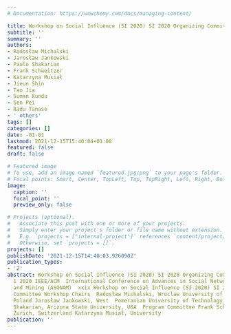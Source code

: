 ```yaml
---
# Documentation: https://wowchemy.com/docs/managing-content/

title: Workshop on Social Influence (SI 2020) SI 2020 Organizing Committee
subtitle: ''
summary: ''
authors:
- Radosław Michalski
- Jarosław Jankowski
- Paulo Shakarian
- Frank Schweitzer
- Katarzyna Musiał
- Jieun Shin
- Tao Jia
- Suman Kundu
- Sen Pei
- Radu Tanase
- ' others'
tags: []
categories: []
date: -01-01
lastmod: 2021-12-15T15:40:04+01:00
featured: false
draft: false

# Featured image
# To use, add an image named `featured.jpg/png` to your page's folder.
# Focal points: Smart, Center, TopLeft, Top, TopRight, Left, Right, BottomLeft, Bottom, BottomRight.
image:
  caption: ''
  focal_point: ''
  preview_only: false

# Projects (optional).
#   Associate this post with one or more of your projects.
#   Simply enter your project's folder or file name without extension.
#   E.g. `projects = ["internal-project"]` references `content/project/deep-learning/index.md`.
#   Otherwise, set `projects = []`.
projects: []
publishDate: '2021-12-15T14:40:03.926090Z'
publication_types:
- '2'
abstract: Workshop on Social Influence (SI 2020) SI 2020 Organizing Committee Page
  1 2020 IEEE/ACM  International Conference on Advances in Social Networks Analysis
  and Mining (ASONAM)  xxix Workshop on Social Influence (SI 2020) SI 2020 Organizing
  Committee Workshop Chairs  Radosław Michalski, Wroclaw University of Technology,
  Poland Jarosław Jankowski, West  Pomeranian University of Technology, Poland Paulo
  Shakarian, Arizona State University, USA  Program Committee Frank Schweitzer, ETH
  Zurich, Switzerland Katarzyna Musiał, University
publication: ''
---
```

